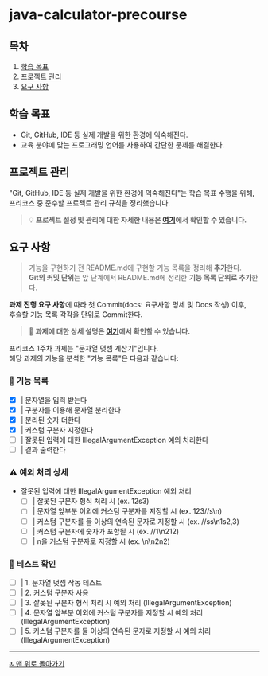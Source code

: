 # java-calculator-precourse

## 목차

1. [학습 목표](#학습-목표)
2. [프로젝트 관리](#프로젝트-관리)
3. [요구 사항](#요구-사항)

## 학습 목표

- Git, GitHub, IDE 등 실제 개발을 위한 환경에 익숙해진다.
- 교육 분야에 맞는 프로그래밍 언어를 사용하여 간단한 문제를 해결한다.

## 프로젝트 관리

"Git, GitHub, IDE 등 실제 개발을 위한 환경에 익숙해진다"는 학습 목표 수행을 위해,
프리코스 중 준수할 프로젝트 관리 규칙을 정리했습니다.

> 💡 **프로젝트 설정 및 관리에 대한 자세한 내용은 [여기](docs/SET_UP.md)에서 확인할 수 있습니다.**

## 요구 사항

> 기능을 구현하기 전 README.md에 구현할 기능 목록을 정리해 **추가**한다.<br>
> **Git의 커밋 단위**는 앞 단계에서 README.md에 정리한 **기능 목록 단위로 추가**한다.

**과제 진행 요구 사항**에 따라 첫 Commit(docs: 요구사항 명세 및 Docs 작성) 이후,<br>
후술할 기능 목록 각각을 단위로 Commit한다.

> 📝 **과제에 대한 상세 설명은 [여기](docs/ASSIGNMENT.md)에서 확인할 수 있습니다.**

프리코스 1주차 과제는 "문자열 덧셈 계산기"입니다.<br>
해당 과제의 기능을 분석한 "기능 목록"은 다음과 같습니다:

### 📝 기능 목록

- [x] | 문자열을 입력 받는다
- [x] | 구분자를 이용해 문자열 분리한다
- [x] | 분리된 숫자 더한다
- [x] | 커스텀 구분자 지정한다
- [ ] | 잘못된 입력에 대한 IllegalArgumentException 예외 처리한다
- [ ] | 결과 출력한다

### ⚠️ 예외 처리 상세

- 잘못된 입력에 대한 IllegalArgumentException 예외 처리
    - [ ] | 잘못된 구분자 형식 처리 시 (ex. 12s3)
    - [ ] | 문자열 앞부분 이외에 커스텀 구분자를 지정할 시 (ex. 123//s\n)
    - [ ] | 커스텀 구분자를 둘 이상의 연속된 문자로 지정할 시 (ex. //ss\n1s2,3)
    - [ ] | 커스텀 구분자에 숫자가 포함될 시 (ex. //1\n212)
    - [ ] | n을 커스텀 구분자로 지정할 시 (ex. \\n\n2n2)

### 🧪 테스트 확인

- [ ] | 1. 문자열 덧셈 작동 테스트
- [ ] | 2. 커스텀 구분자 사용
- [ ] | 3. 잘못된 구분자 형식 처리 시 예외 처리 (IllegalArgumentException)
- [ ] | 4. 문자열 앞부분 이외에 커스텀 구분자를 지정할 시 예외 처리 (IllegalArgumentException)
- [ ] | 5. 커스텀 구분자를 둘 이상의 연속된 문자로 지정할 시 예외 처리 (IllegalArgumentException)

---

[🔝 맨 위로 돌아가기](#java-calculator-precourse)